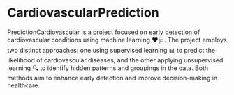 # CardiovascularPrediction
 
PredictionCardiovascular is a project focused on early detection of cardiovascular conditions using machine learning ❤️🩺. The project employs two distinct approaches: one using supervised learning 📊 to predict the likelihood of cardiovascular diseases, and the other applying unsupervised learning 🔍 to identify hidden patterns and groupings in the data. Both methods aim to enhance early detection and improve decision-making in healthcare.
